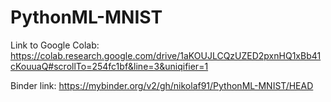 # PythonML-MNIST

Link to Google Colab: https://colab.research.google.com/drive/1aKOUJLCQzUZED2pxnHQ1xBb41cKouuaQ#scrollTo=254fc1bf&line=3&uniqifier=1

Binder link: https://mybinder.org/v2/gh/nikolaf91/PythonML-MNIST/HEAD
